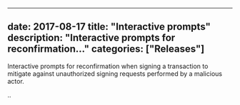 
---
date: 2017-08-17
title: "Interactive prompts"
description: "Interactive prompts for reconfirmation..."
categories: ["Releases"]
---

Interactive prompts for reconfirmation when signing a transaction to mitigate against unauthorized signing requests performed by a malicious actor.

..
